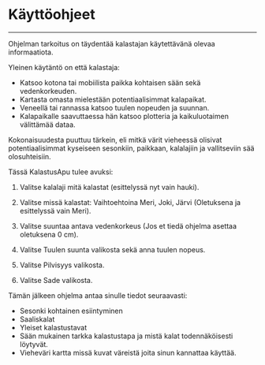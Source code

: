 # Käyttöohjeet

--------------------------------------------------------------------------------

Ohjelman tarkoitus on täydentää kalastajan käytettävänä olevaa informaatiota.

Yleinen käytäntö on että kalastaja:

- Katsoo kotona tai mobiilista paikka kohtaisen sään sekä vedenkorkeuden.
- Kartasta omasta mielestään potentiaalisimmat kalapaikat.
- Veneellä tai rannassa katsoo tuulen nopeuden ja suunnan.
- Kalapaikalle saavuttaessa hän katsoo plotteria ja kaikuluotaimen välittämää dataa.

Kokonaisuudesta puuttuu tärkein, eli mitkä värit vieheessä olisivat potentiaalisimmat kyseiseen sesonkiin, paikkaan, kalalajiin ja vallitseviin sää olosuhteisiin.

Tässä KalastusApu tulee avuksi:

1. Valitse kalalaji mitä kalastat (esittelyssä nyt vain hauki).

2. Valitse missä kalastat: Vaihtoehtoina Meri, Joki, Järvi (Oletuksena ja esittelyssä vain Meri).

3. Valitse suuntaa antava vedenkorkeus (Jos et tiedä ohjelma asettaa oletuksena 0 cm).

4. Valitse Tuulen suunta valikosta sekä anna tuulen nopeus.

5. Valitse Pilvisyys valikosta.

6. Valitse Sade valikosta.

Tämän jälkeen ohjelma antaa sinulle tiedot seuraavasti:

- Sesonki kohtainen esiintyminen
- Saaliskalat
- Yleiset kalastustavat
- Sään mukainen tarkka kalastustapa ja mistä kalat todennäköisesti löytyvät.
- Vieheväri kartta missä kuvat väreistä joita sinun kannattaa käyttää.
